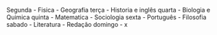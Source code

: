 Segunda - Fisica - Geografia
terça - Historia e inglês
quarta - Biologia e Quimica
quinta - Matematica - Sociologia
sexta - Português  -  Filosofia
sabado - Literatura - Redação
domingo - x